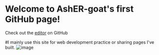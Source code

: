 # Welcome to AshER-goat's first GitHub page!
Check out the [editor](https://github.com/AshER-goat/) on GitHub

#I mainly use this site for web development practice or sharing pages I've built.
![image](https://asher-goat.github.io/my&#32;art&#32;logo.png)
